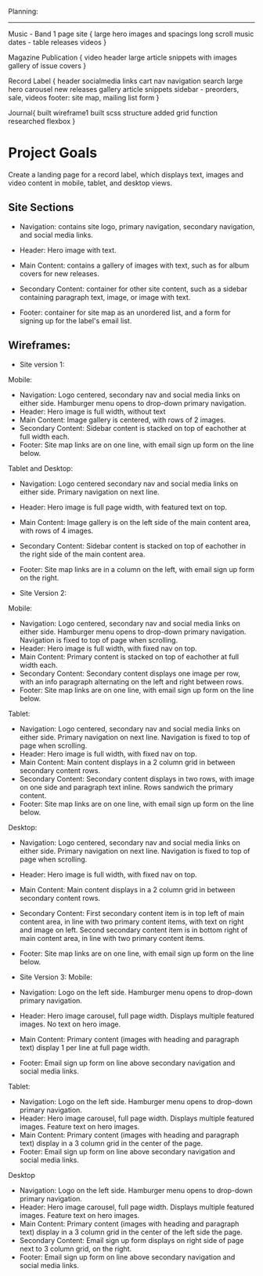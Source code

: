 Planning:

<!-- Ideas: -->
-----------
Music - Band 1 page site {
  large hero images and spacings
  long scroll
  music dates - table
  releases
  videos
}

Magazine Publication {
  video header
  large article snippets with images
  gallery of issue covers
}

Record Label {
  header
  socialmedia links
  cart nav
  navigation
  search
  large hero carousel
  new releases gallery
  article snippets
  sidebar - preorders, sale, videos
  footer: site map, mailing list form
}

Journal{
  built wireframe1
  built scss structure
  added grid function
  researched flexbox
}

# Project Goals

Create a landing page for a record label, which displays text, images and video  content in mobile, tablet, and desktop views.

## Site Sections
* Navigation: contains site logo, primary navigation, secondary navigation, and social media links.

* Header: Hero image with text.

* Main Content: contains a gallery of images with text, such as for album covers for new releases.

* Secondary Content: container for other site content, such as a sidebar containing paragraph text, image, or image with text.

* Footer: container for site map as an unordered list, and a form for signing up for the label's email list.

## Wireframes:

* Site version 1:

Mobile:
* Navigation: Logo centered, secondary nav and social media links on either side. Hamburger menu opens to drop-down primary navigation.
* Header: Hero image is full width, without text
* Main Content: Image gallery is centered, with rows of 2 images.
* Secondary Content: Sidebar content is stacked on top of eachother at full width each.
* Footer: Site map links are on one line, with email sign up form on the line below.

Tablet and Desktop:
* Navigation: Logo centered secondary nav and social media links on either side. Primary navigation on next line.
* Header: Hero image is full page width, with featured text on top.
* Main Content: Image gallery is on the left side of the main content area, with rows of 4 images.
* Secondary Content: Sidebar content is stacked on top of eachother in the right side of the main content area.
* Footer: Site map links are in a column on the left, with email sign up form on the right.


* Site Version 2:

Mobile:
* Navigation: Logo centered, secondary nav and social media links on either side. Hamburger menu opens to drop-down primary navigation. Navigation is fixed to top of page when scrolling.
* Header: Hero image is full width, with fixed nav on top.
* Main Content: Primary content is stacked on top of eachother at full width each.
* Secondary Content: Secondary content displays one image per row, with an info paragraph alternating on the left and right between rows.
* Footer: Site map links are on one line, with email sign up form on the line below.

Tablet:
* Navigation: Logo centered, secondary nav and social media links on either side. Primary navigation on next line.  Navigation is fixed to top of page when scrolling.
* Header: Hero image is full width, with fixed nav on top.
* Main Content: Main content displays in a 2 column grid in between secondary content rows.
* Secondary Content: Secondary content displays in two rows, with image on one side and paragraph text inline. Rows sandwich the primary content.
* Footer: Site map links are on one line, with email sign up form on the line below.

Desktop:
* Navigation: Logo centered, secondary nav and social media links on either side. Primary navigation on next line.  Navigation is fixed to top of page when scrolling.
* Header: Hero image is full width, with fixed nav on top.
* Main Content: Main content displays in a 2 column grid in between secondary content rows.
* Secondary Content: First secondary content item is in top left of main content area, in line with two primary content items, with text on right and image on left. Second secondary content item is in bottom right of main content area, in line with two primary content items.
* Footer: Site map links are on one line, with email sign up form on the line below.

* Site Version 3:
Mobile:
* Navigation: Logo on the left side. Hamburger menu opens to drop-down primary navigation.
* Header: Hero image carousel, full page width. Displays multiple featured images. No text on hero image.
* Main Content: Primary content (images with heading and paragraph text) display 1 per line at full page width.
* Footer: Email sign up form on line above secondary navigation and social media links.

Tablet:
* Navigation: Logo on the left side. Hamburger menu opens to drop-down primary navigation.
* Header: Hero image carousel, full page width. Displays multiple featured images. Feature text on hero images.
* Main Content: Primary content (images with heading and paragraph text) display in a 3 column grid in the center of the page.
* Footer: Email sign up form on line above secondary navigation and social media links.

Desktop
* Navigation: Logo on the left side. Hamburger menu opens to drop-down primary navigation.
* Header: Hero image carousel, full page width. Displays multiple featured images. Feature text on hero images.
* Main Content: Primary content (images with heading and paragraph text) display in a 3 column grid in the center of the left side the page.
* Secondary Content: Email sign up form displays on right side of page next to 3 column grid, on the right.
* Footer: Email sign up form on line above secondary navigation and social media links.
